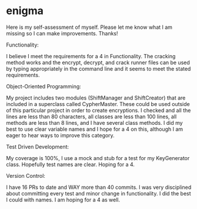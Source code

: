 # enigma

Here is my self-assessment of myself. Please let me know what I am missing so I can make improvements. Thanks!

Functionality:

I believe I meet the requirements for a 4 in Functionality. The cracking method works and the encrypt, decrypt, and crack runner files can be used by typing appropriately in the command line and it seems to meet the stated requirements.

Object-Oriented Programming:

My project includes two modules (ShiftManager and ShiftCreator) that are included in a superclass called CypherMaster. These could be used outside of this particular project in order to create encryptions. I checked and all the lines are less than 80 characters, all classes are less than 100 lines, all methods are less than 8 lines, and I have several class methods. I did my best to use clear variable names and I hope for a 4 on this, although I am eager to hear ways to improve this category.

Test Driven Development:

My coverage is 100%, I use a mock and stub for a test for my KeyGenerator class. Hopefully test names are clear. Hoping for a 4.

Version Control:

I have 16 PRs to date and WAY more than 40 commits. I was very disciplined about committing every test and minor change in functionality. I did the best I could with names. I am hoping for a 4 as well.
